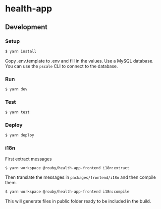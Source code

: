 # health-app

## Development

### Setup

```bash
$ yarn install
```

Copy .env.template to .env and fill in the values. Use a MySQL database. You can use the `pscale` CLI to connect to the database.

### Run

```bash
$ yarn dev
```

### Test

```bash
$ yarn test
```

### Deploy

```bash
$ yarn deploy
```

### i18n

First extract messages

```bash
$ yarn workspace @rouby/health-app-frontend i18n:extract
```

Then translate the messages in `packages/frontend/i18n` and then compile them.

```bash
$ yarn workspace @rouby/health-app-frontend i18n:compile
```

This will generate files in public folder ready to be included in the build.
